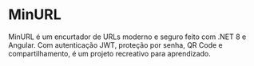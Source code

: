 # MinURL
MinURL é um encurtador de URLs moderno e seguro feito com .NET 8 e Angular. Com autenticação JWT, proteção por senha, QR Code e compartilhamento, é um projeto recreativo para aprendizado.
